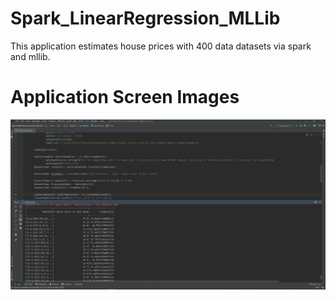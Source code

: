 # Spark_LinearRegression_MLLib
This application estimates house prices with 400 data datasets via spark and mllib.


 # Application Screen Images 
<img src=/src/main/ScreenShot/ss.PNG  >
